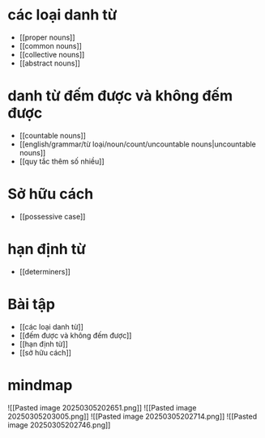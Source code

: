 # các loại danh từ
- [[proper nouns]]
- [[common nouns]]
- [[collective nouns]]
- [[abstract nouns]]
# danh từ đếm được và không đếm được
- [[countable nouns]]
- [[english/grammar/từ loại/noun/count/uncountable nouns|uncountable nouns]]
- [[quy tắc thêm số nhiều]]
# Sở hữu cách
- [[possessive case]]
# hạn định từ
- [[determiners]]

# Bài tập
- [[các loại danh từ]]
- [[đếm được và không đếm được]]
- [[hạn định từ]]
- [[sở hữu cách]]
# mindmap
![[Pasted image 20250305202651.png]]
![[Pasted image 20250305203005.png]]
![[Pasted image 20250305202714.png]]
![[Pasted image 20250305202746.png]]
